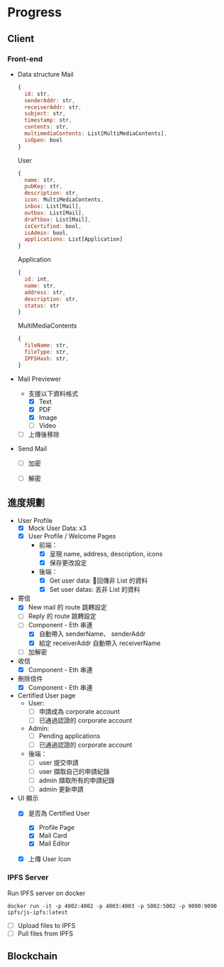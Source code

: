 # Progress

## Client
### Front-end
- Data structure
  Mail
  ```javascript
  {
    id: str,
    senderAddr: str,
    receiverAddr: str,
    subject: str,
    timestamp: str,
    contents: str,
    multimediaContents: List[MultiMediaContents],
    isOpen: bool
  }
  ```

  User
  ```javascript
  {
    name: str,
    pubKey: str,
    description: str,
    icon: MultiMediaContents,
    inbox: List[Mail],
    outbox: List[Mail],
    draftbox: List[Mail],
    isCertified: bool,
    isAdmin: bool,
    applications: List[Application]
  }
  ```
  
  Application 
    ```javascript
    {
      id: int,
      name: str,
      address: str,
      description: str,
      status: str
    }
    ``` 
  
  MultiMediaContents
  ```javascript
  {
    fileName: str,
    fileType: str,
    IPFSHash: str,
  }
  ```

- Mail Previewer
  - 支援以下資料格式
    - [x] Text
    - [x] PDF
    - [x] Image
    - [ ] Video
  - [ ] 上傳後移除
- Send Mail
  - [ ] 加密
  - [ ] 解密


## 進度規劃
- User Profile
  - [x] Mock User Data: x3
  - [x] User Profile / Welcome Pages  
    - 前端：
      - [x]  呈現 name, address, description, icons
      - [x]  保存更改設定
    - 後端：
      - [x] Get user data: 回傳非 List 的資料
      - [x] Set user datas: 丟非 List 的資料
- 寄信
  - [x] New mail 的 route 跳轉設定
  - [ ] Reply 的 route 跳轉設定
  - [ ] Component - Eth 串連
    - [x] 自動帶入 senderName、 senderAddr
    - [x] 給定 receiverAddr 自動帶入 receiverName
  - [ ] 加解密
- 收信
  - [x] Component - Eth 串連
- 刪除信件
  - [x] Component - Eth 串連
- Certified User page
  - User:
    - [ ] 申請成為 corporate account
    - [ ] 已通過認證的 corporate account
  - Admin:
    - [ ] Pending applications
    - [ ] 已通過認證的 corporate account
  - 後端：
    - [ ] user 提交申請
    - [ ] user 擷取自己的申請紀錄
    - [ ] admin 擷取所有的申請紀錄
    - [ ] admin 更新申請
 - UI 顯示
   - [x] 是否為 Certified User
     - [x] Profile Page
     - [x] Mail Card
     - [x] Mail Editor
   - [x] 上傳 User Icon


### IPFS Server
Run IPFS server on docker
```shell
docker run -it -p 4002:4002 -p 4003:4003 -p 5002:5002 -p 9090:9090 ipfs/js-ipfs:latest
```
- [ ] Upload files to IPFS
- [ ] Pull files from IPFS 

## Blockchain
